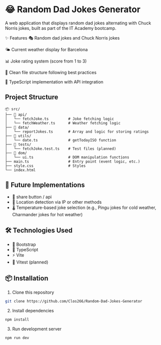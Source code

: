 # 😂 Random Dad Jokes Generator

A web application that displays random dad jokes alternating with Chuck Norris jokes, built as part of the IT Academy bootcamp.

✨ Features
🎭 Random dad jokes and Chuck Norris jokes

🌤️ Current weather display for Barcelona

📊 Joke rating system (score from 1 to 3)

📁 Clean file structure following best practices

🔷 TypeScript implementation with API integration

## Project Structure

```
📦 src/
├── 📁 api/
│   └── fetchJoke.ts         # Joke fetching logic
│   └── fetchWeather.ts      # Weather fetching logic
├── 📁 data/
│   └── reportJokes.ts       # Array and logic for storing ratings
├── 📁 utils/
│   └── date.ts              # getTodayISO function
├── 📁 tests/
│   └── fetchJoke.test.ts    # Test files (planned)
├── 📁 dom/
│   └── ui.ts                # DOM manipulation functions
├── main.ts                  # Entry point (event logic, etc.)
├── style.css                # Styles
└── index.html
```

## 🚀 Future Implementations

- 🔗 share button / api
- 📍 Location detection via IP or other methods
- 🌡️ Temperature-based joke selection (e.g., Pingu jokes for cold weather, Charmander jokes for hot weather)

## 🛠️ Technologies Used

- 🎨 Bootstrap
- 🔷 TypeScript
- ⚡ Vite
- 🧪 Vitest (planned)

## 📦 Installation

1. Clone this repository

```bash
git clone https://github.com/Clos266/Random-Dad-Jokes-Generator
```

2. Install dependencies

```bash
npm install
```

3. Run development server

```bash
npm run dev
```

